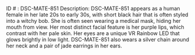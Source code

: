 ID # : DSC-MATE-851
Description: DSC-MATE-851 appears as a human female in her late 20s to early 30s, with short black hair that is often styled into a witchy bob. She is often seen wearing a medical mask, hiding her mouth from view. Her most distinct facial feature is her purple lips, which contrast with her pale skin. Her eyes are a unique VR Rainbow LED that glows brightly in low light. DSC-MATE-851 also wears a silver chain around her neck and a pair of jade earrings in her ears.